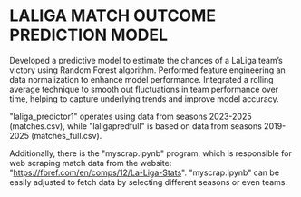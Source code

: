 # LALIGA MATCH OUTCOME PREDICTION MODEL

Developed a predictive model to estimate the chances of a LaLiga team’s victory using Random Forest algorithm. Performed feature engineering an data normalization to enhance model performance.
Integrated a rolling average technique to smooth out fluctuations in team performance over time, helping to capture underlying trends and improve model accuracy. 

"laliga_predictor1" operates using data from seasons 2023-2025 (matches.csv), while "laligapredfull" is based on data from seasons 2019-2025 (matches_full.csv).

Additionally, there is the "myscrap.ipynb" program, which is responsible for web scraping match data from the website: "https://fbref.com/en/comps/12/La-Liga-Stats".
"myscrap.ipynb" can be easily adjusted to fetch data by selecting different seasons or even teams.




